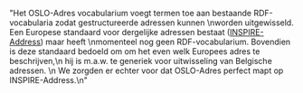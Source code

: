 "Het OSLO-Adres vocabularium voegt termen toe aan bestaande RDF-vocabularia zodat gestructureerde adressen kunnen \nworden uitgewisseld. Een Europese standaard voor dergelijke adressen bestaat ([INSPIRE-Address](http://inspire.ec.europa.eu/documents/Data_Specifications/INSPIRE_DataSpecification_AD_v3.0.pdf)) maar heeft \nmomenteel nog geen RDF-vocabularium. Bovendien is deze standaard bedoeld om om het even welk Europees adres te beschrijven,\n hij is m.a.w. te generiek voor uitwisseling van Belgische adressen. \n We zorgden er echter voor dat OSLO-Adres perfect mapt op INSPIRE-Address.\n"